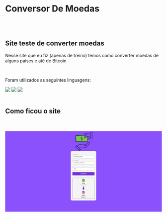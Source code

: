 <h1>Conversor De Moedas</h1>
<br>
<br>
<h2>Site teste de converter moedas</h2>
<p>Nesse site que eu fiz (apenas de treino) temos como converter moedas de alguns paises e até de Bitcoin</p>
<br>
<p>Foram utilizados as seguintes linguagens:</p>

 <img src="https://img.shields.io/badge/HTML5-E34F26?style=for-the-badge&logo=html5&logoColor=white">
 <img src="https://img.shields.io/badge/CSS-239120?&style=for-the-badge&logo=css3&logoColor=white">
 <img src="https://img.shields.io/badge/JavaScript-F7DF1E?style=for-the-badge&logo=javascript&logoColor=black">
 <br>
 <br>
 <h2>Como ficou o site</h2>
 <br>
 <br>
 <img src="https://github.com/igorsoares222/ConversorDeMoedas/blob/main/assets/Captura%20de%20Tela%20(2465).png">
